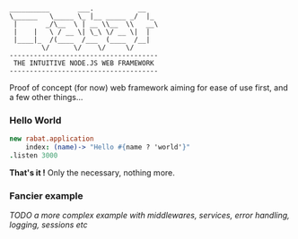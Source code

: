
    __________       ___.           __
    \______   \_____ \_ |__ _____ _/  |_
     |       _/\__  \ | __ \\__  \\   __\
     |    |   \ / __ \| \_\ \/ __ \|  |
     |____|_  /(____  /___  (____  /__|
            \/      \/    \/     \/
    -------------------------------------
     THE INTUITIVE NODE.JS WEB FRAMEWORK
    -------------------------------------

Proof of concept (for now) web framework aiming for
ease of use first, and a few other things...

### Hello World

```coffeescript
new rabat.application
    index: (name)-> "Hello #{name ? 'world'}"
.listen 3000
```

**That's it !** Only the necessary, nothing more.

### Fancier example

*TODO a more complex example with middlewares,
services, error handling, logging, sessions etc*
